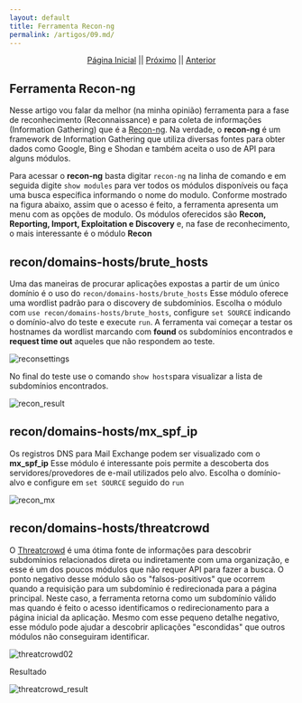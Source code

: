 ```yaml
---
layout: default
title: Ferramenta Recon-ng
permalink: /artigos/09.md/
---
```

  
  
<p align="center">
 <a href="https://carineconstantino.github.io/cybersecurity/">Página Inicial</a>
 || 
 <a href="https://carineconstantino.github.io/cybersecurity/">Próximo</a>  
 || 
 <a href="https://carineconstantino.github.io/cybersecurity/artigos/08.md">Anterior</a>   
</p>

## Ferramenta Recon-ng

Nesse artigo vou falar da melhor (na minha opinião) ferramenta para a fase de reconhecimento (Reconnaissance) e para coleta de informações (Information Gathering) que é a [Recon-ng](https://github.com/lanmaster53/recon-ng). Na verdade, o **recon-ng** é um framework de Information Gathering que utiliza diversas fontes para obter dados como Google, Bing e Shodan e também aceita o uso de API para alguns módulos.

Para acessar o **recon-ng** basta digitar ```recon-ng``` na linha de comando e em seguida digite ```show modules``` para ver todos os módulos disponíveis ou faça uma busca específica informando o nome do modulo. Conforme mostrado na figura abaixo, assim que o acesso é feito, a ferramenta apresenta um menu com as opções de modulo. Os módulos oferecidos são **Recon, Reporting, Import, Exploitation e Discovery** e, na fase de reconhecimento, o mais interessante é o módulo **Recon**

## recon/domains-hosts/brute_hosts

Uma das maneiras de procurar aplicações expostas a partir de um único domínio é o uso do ```recon/domains-hosts/brute_hosts``` Esse módulo oferece uma wordlist padrão para o discovery de subdomínios. Escolha o módulo com ```use recon/domains-hosts/brute_hosts```, configure ```set SOURCE``` indicando o domínio-alvo do teste e execute ```run```. A ferramenta vai começar a testar os hostnames da wordlist marcando com **found** os subdomínios encontrados e **request time out** aqueles que não respondem ao teste. 

![reconsettings](https://carineconstantino.github.io/cybersecurity/artigos/imagens/reconsettings.png)

No final do teste use o comando ```show hosts```para visualizar a lista de subdomínios encontrados. 

![recon_result](https://carineconstantino.github.io/cybersecurity/artigos/imagens/recon_result.png)

## recon/domains-hosts/mx_spf_ip

Os registros DNS para Mail Exchange podem ser visualizado com o **mx_spf_ip** Esse módulo é interessante pois permite a descoberta dos servidores/provedores de e-mail utilizados pelo alvo. Escolha o domínio-alvo e configure em ```set SOURCE``` seguido do ```run```

![recon_mx](https://carineconstantino.github.io/cybersecurity/artigos/imagens/recon_mx.png)

## recon/domains-hosts/threatcrowd

O [Threatcrowd](https://www.threatcrowd.org) é uma ótima fonte de informações para descobrir subdomínios relacionados direta ou indiretamente com uma organização, e esse é um dos poucos módulos que não requer API para fazer a busca. O ponto negativo desse módulo são os "falsos-positivos" que ocorrem quando a requisição para um subdomínio é redirecionada para a página principal. Neste caso, a ferramenta retorna como um subdomínio válido mas quando é feito o acesso identificamos o redirecionamento para a página inicial da aplicação. Mesmo com esse pequeno detalhe negativo, esse módulo pode ajudar a descobrir aplicações "escondidas" que outros módulos não conseguiram identificar. 

![threatcrowd02](https://carineconstantino.github.io/cybersecurity/artigos/imagens/threatcrowd02.png)

Resultado 

![threatcrowd_result](https://carineconstantino.github.io/cybersecurity/artigos/imagens/threatcrowd_result.png)





